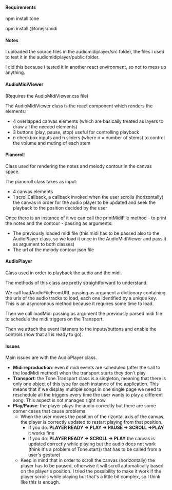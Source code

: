 #### Requirements

npm install tone

npm install @tonejs/midi

#### Notes

I uploaded the source files in the audiomidiplayer/src folder, the files i used to test it in the audiomidiplayer/public folder.

I did this because I tested it in another react environment, so not to mess up anything.

#### AudioMidiViewer

(Requires the AudioMidiViewer.css file)

The AudioMidiViewer class is the react component which renders the elements:

- 4 overlapped canvas elements (which are basically treated as layers to draw all the needed elements)
- 3 buttons (play, pause, stop) useful for controlling playback
- n checkbox inputs and n sliders (where n = number of stems) to control the volume and muting of each stem

#### Pianoroll

Class used for rendering the notes and melody contour in the canvas space.

The pianoroll class takes as input:

* 4 canvas elements
* 1 scrollCallback, a callback invoked when the user scrolls (horizontally) the canvas in order for the audio player to be updated and seek the playback to the position decided by the user

Once there is an instance of it we can call the printMidiFile method - to print the notes and the contour -  passing as arguments:

* The previously loaded midi file (this midi has to be passed also to the AudioPlayer class, so we load it once in the AudioMidiViewer and pass it as argument to both classes)
* The url of the melody contour json file

#### AudioPlayer

Class used in order to playback the audio and the midi.

The methods of this class are pretty straightforward to understand.

We call loadAudioFileFromURL passing as argument a dictionary containing the urls of the audio tracks to load, each one identified by a unique key. This is an asyncronous method because it requires some time to load.

Then we call loadMidi passing as argument the previously parsed midi file to schedule the midi triggers on the Transport.

Then we attach the event listeners to the inputs/buttons and enable the controls (now that all is ready to go).

#### Issues

Main issues are with the AudioPlayer class.

* **Midi reproduction**: even if midi events are scheduled (after the call to the loadMidi method) when the transport starts they don't play
* **Transport**: the Tone.Transport class is a singleton, meaning that there is only one object of this type for each instance of the application. This means that if we display multiple songs in one single page we need to reschedule all the triggers every time the user wants to play a different song. This aspect is not managed right now
* **Play/Pause**: the player plays the audio correctly but there are some corner cases that cause problems
  * When the user moves the position of the rizontal axis of the canvas, the player is correctly updated to restart playing from that position.
    * If you do: **PLAYER READY -> PLAY -> PAUSE -> SCROLL ->PLAY** it works fine
    * If you do: **PLAYER READY -> SCROLL -> PLAY** the canvas is updated correctly while playing but the audio does not work (think it's a problem of Tone.start() that has to be called from a user's gesture)
  * Keep in mind that in order to scroll the canvas (horizontally) the player has to be paused, otherwise it will scroll automatically based on the player's position. I tried the possibility to make it work if the player scrolls while playing but that's a little bit complex, so I think like this is enough.
